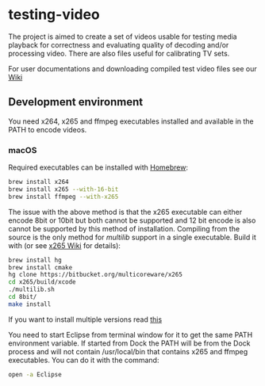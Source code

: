 # testing-video

The project is aimed to create a set of videos usable for testing
media playback for correctness and evaluating quality of decoding
and/or processing video.
There are also files useful for calibrating TV sets.

For user documentations and downloading compiled test video files
see our [Wiki](https://github.com/testing-av/testing-video/wiki)

## Development environment

You need x264, x265 and ffmpeg executables installed and available in
the PATH to encode videos.

### macOS

Required executables can be installed with [Homebrew](https://brew.sh/): 

```sh
brew install x264
brew install x265 --with-16-bit
brew install ffmpeg --with-x265
```

The issue with the above method is that the x265 executable can either
encode 8bit or 10bit but both cannot be supported and 12 bit encode is
also cannot be supported by this method of installation. Compiling from
the source is the only method for _multilib_ support in a single
executable. Build it with (or see
[x265 Wiki](https://bitbucket.org/multicoreware/x265/wiki/Home)
for details):

```sh
brew install hg
brew install cmake
hg clone https://bitbucket.org/multicoreware/x265
cd x265/build/xcode
./multilib.sh
cd 8bit/
make install
```


If you want to install multiple versions read [this](https://github.com/Homebrew/legacy-homebrew/issues/48902)

You need to start Eclipse from terminal window for it to get the same
PATH environment variable. If started from Dock the PATH will be from
the Dock process and will not contain /usr/local/bin that contains
x265 and ffmpeg executables. You can do it with the command:

```sh
open -a Eclipse
```
